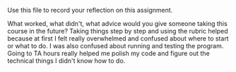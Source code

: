 Use this file to record your reflection on this assignment. 

What worked, what didn't, what advice would you give someone taking this course in the future?
   Taking things step by step and using the rubric helped because at first I felt really overwhelmed and confused about where to start or what to do. I was also confused about running and testing the program. Going to TA hours really helped me polish my code and figure out the technical things I didn't know how to do. 